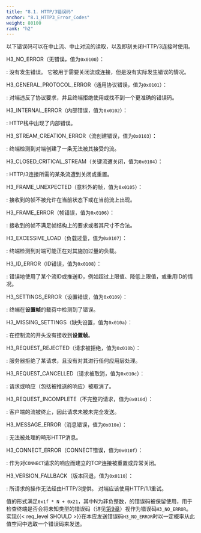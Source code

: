 ```yaml
---
title: "8.1. HTTP/3错误码"
anchor: "8.1_HTTP3_Error_Codes"
weight: 80100
rank: "h2"
---
```


以下错误码可以在中止流、中止对流的读取，以及即刻关闭HTTP/3连接时使用。

H3_NO_ERROR（无错误，值为`0x0100`）：

:   没有发生错误。
它被用于需要关闭流或连接，但是没有实际发生错误的情况。

H3_GENERAL_PROTOCOL_ERROR（通用协议错误，值为`0x0101`）：

:   对端违反了协议要求，并且终端拒绝使用或找不到一个更准确的错误码。

H3_INTERNAL_ERROR（内部错误，值为`0x0102`）：

:   HTTP栈中出现了内部错误。

H3_STREAM_CREATION_ERROR（流创建错误，值为`0x0103`）：

:   终端检测到对端创建了一条无法被其接受的流。

H3_CLOSED_CRITICAL_STREAM（关键流遭关闭，值为`0x0104`）：

:   HTTP/3连接所需的某条流遭到关闭或重置。

H3_FRAME_UNEXPECTED（意料外的帧，值为`0x0105`）：

:   接收到的帧不被允许在当前状态下或在当前流上出现。

H3_FRAME_ERROR（帧错误，值为`0x0106`）：

:   接收到的帧不满足帧结构上的要求或者其尺寸不合法。

H3_EXCESSIVE_LOAD（负载过量，值为`0x0107`）：

:   终端检测到对端可能正在对其施加过量的负载。

H3_ID_ERROR（ID错误，值为`0x0108`）：

:   错误地使用了某个流ID或推送ID，例如超过上限值、降低上限值，或重用ID的情况。

H3_SETTINGS_ERROR（设置错误，值为`0x0109`）：

:   终端在**设置帧**的载荷中检测到了错误。

H3_MISSING_SETTINGS（缺失设置，值为`0x010a`）：

:   在控制流的开头没有接收到**设置帧**。

H3_REQUEST_REJECTED（请求被拒绝，值为`0x010b`）：

:   服务器拒绝了某请求，且没有对其进行任何应用层处理。

H3_REQUEST_CANCELLED（请求被取消，值为`0x010c`）：

:   请求或响应（包括被推送的响应）被取消了。

H3_REQUEST_INCOMPLETE（不完整的请求，值为`0x010d`）：

:   客户端的流被终止，因此请求未被未完全发送。

H3_MESSAGE_ERROR（消息错误，值为`0x010e`）：

:   无法被处理的畸形HTTP消息。

H3_CONNECT_ERROR（CONNECT错误，值为`0x010f`）：

:   作为对`CONNECT`请求的响应而建立的TCP连接被重置或异常关闭。

H3_VERSION_FALLBACK（版本回退，值为`0x0110`）：

:   所请求的操作无法经由HTTP/3提供。
对端应该使用HTTP/1.1重试。

值的形式满足`0x1f * N + 0x21`，其中N为非负整数，的错误码被保留使用，用于检查终端是否会将未知类型的错误码（详见[第9章](#9_Extensions_to_HTTP3)）视作为错误码`H3_NO_ERROR`。
实现{{< req_level SHOULD >}}在本应发送错误码`H3_NO_ERROR`时以一定概率从此值空间中选取一个错误码来发送。
